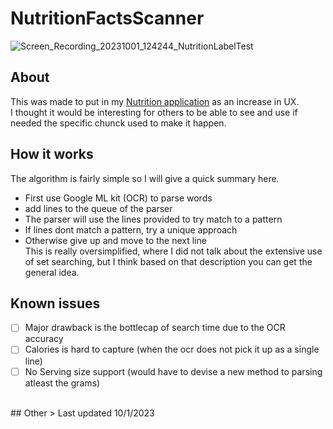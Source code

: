 # NutritionFactsScanner
![Screen_Recording_20231001_124244_NutritionLabelTest](https://github.com/EthanNgit/NutritionFactsScanner/assets/105979510/a0e7c70d-64d0-4c51-9066-c6e055c6344b)
## About
This was made to put in my [Nutrition application](https://github.com/EthanNgit/NutritionProject) as an increase in UX. </br>
I thought it would be interesting for others to be able to see and use if needed the specific chunck used to make it happen. </br>
## How it works
The algorithm is fairly simple so I will give a quick summary here.
- First use Google ML kit (OCR) to parse words
- add lines to the queue of the parser
- The parser will use the lines provided to try match to a pattern
- If lines dont match a pattern, try a unique approach
- Otherwise give up and move to the next line
</br>This is really oversimplified, where I did not talk about the extensive use of set searching, but I think based on that description you can get the general idea.</br>
## Known issues
- [ ] Major drawback is the bottlecap of search time due to the OCR accuracy
- [ ] Calories is hard to capture (when the ocr does not pick it up as a single line)
- [ ] No Serving size support (would have to devise a new method to parsing atleast the grams)
</br>
## Other
> Last updated 10/1/2023
